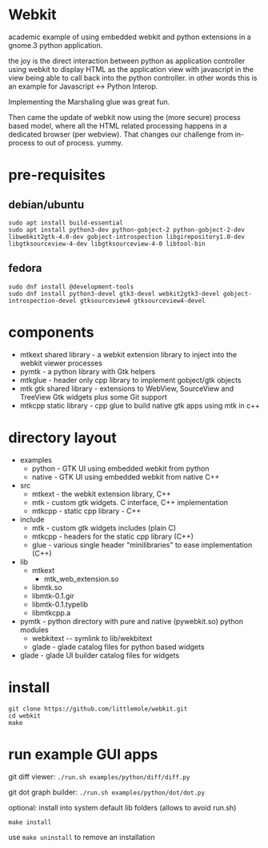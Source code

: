 Webkit
======


academic example of using embedded webkit and python extensions in a gnome.3 python application.

the joy is the direct interaction between python as application controller using
webkit to display HTML as the application view with javascript in the view being able to call
back into the python controller. in other words this is an example for Javascript <-> Python Interop.

Implementing the Marshaling glue was great fun.

Then came the update of webkit now using the (more secure) process based model, where all 
the HTML related processing happens in a dedicated browser (per webview). That changes our
challenge from in-process to out of process. yummy.


# pre-requisites

## debian/ubuntu
```
sudo apt install build-essential 
sudo apt install python3-dev python-gobject-2 python-gobject-2-dev libwebkit2gtk-4.0-dev gobject-introspection libgirepository1.0-dev libgtksourceview-4-dev libgtksourceview-4-0 libtool-bin
``` 
## fedora
```
sudo dnf install @development-tools
sudo dnf install python3-devel gtk3-devel webkit2gtk3-devel gobject-introspection-devel gtksourceview4 gtksourceview4-devel
```

# components

- mtkext shared library - a webkit extension library to inject into the webkit viewer processes
- pymtk - a python library with Gtk helpers
- mtkglue - header only cpp library to implement gobject/gtk objects
- mtk gtk shared library - extensions to WebView, SourceView and TreeView Gtk widgets plus some Git support
- mtkcpp static library - cpp glue to build native gtk apps using mtk in c++

# directory layout

- examples
    - python - GTK UI using embedded webkit from python
    - native - GTK UI using embedded webkit from native C++
- src
    - mtkext - the webkit extension library, C++
    - mtk - custom gtk widgets. C interface, C++ implementation
    - mtkcpp - static cpp library - C++
- include
    - mtk - custom gtk widgets includes (plain C)
    - mtkcpp - headers for the static cpp library (C++)
    - glue - various single header "minilibraries" to ease implementation (C++)
- lib
    - mtkext
        - mtk_web_extension.so
    - libmtk.so
    - libmtk-0.1.gir
    - libmtk-0.1.typelib
    - libmtkcpp.a
- pymtk - python directory with pure and native (pywebkit.so) python modules
    - webkitext -- symlink to lib/wekbitext
    - glade - glade catalog files for python based widgets
- glade - glade UI builder catalog files for widgets


# install
```
git clone https://github.com/littlemole/webkit.git
cd webkit
make
``` 


# run example GUI apps

git diff viewer:
``` ./run.sh examples/python/diff/diff.py ```

git dot graph builder:
``` ./run.sh examples/python/dot/dot.py ```


optional: install into system default lib folders (allows to avoid run.sh)

```
make install
```

use ```make uninstall``` to remove an installation
